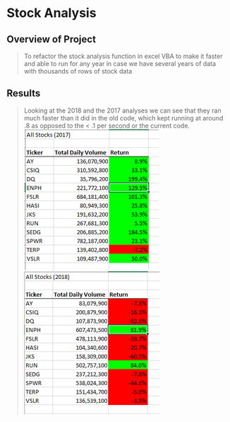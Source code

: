 # Stock Analysis

## Overview of Project
> To refactor the stock analysis function in excel VBA to make it faster and able to run for any year in case we have several years of data with thousands of rows of stock data

## Results
> Looking at the 2018 and the 2017 analyses we can see that they ran much faster than it did in the old code, which kept running at around .8 as opposed to the < .1 per second or the current code.
![2017 Stock Analysis](https://github.com/juanjdeharo/Stock_Analysis/blob/main/2017%20Stock%20Analysis.PNG)
![2018 Stock Analysis](https://github.com/juanjdeharo/Stock_Analysis/blob/main/2018%20Stock%20Analysis.PNG)
